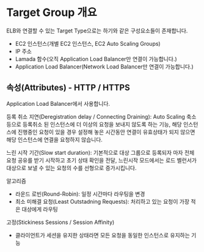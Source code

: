 # Target Group 개요
ELB와 연결할 수 있는 Target Type으로는 하기와 같은 구성요소들이 존재합니다.

- EC2 인스턴스(개별 EC2 인스턴스, EC2 Auto Scaling Groups)
- IP 주소 
- Lamada 함수(오직 Application Load Balancer만 연결이 가능합니다.) 
- Application Load Balancer(Network Load Balancer만 연결이 가능합니다.)


## 속성(Attributes) - HTTP / HTTPS
Application Load Balancer에서 사용합니다.

등록 취소 지연(Deregistration delay / Connecting Draining): Auto Scaling 축소 등으로 등록취소 된 인스턴스에 더 이상의 요청을 보내지 않도록 하는 기능, 해당 인스턴스에 진행중인 요청이 있을 경우 설정해 놓은 시간동안 연결이 유효상태가 되지 않으면 해당 인스턴스에 연결을 요청하지 않습니다.

느린 시작 기간(Slow start duration): 기본적으로 대상 그룹으로 등록되자 마자 전체 요청 공유를 받기 시작하고 초기 상태 확인을 전달, 느린시작 모드에서는 로드 벨런서가 대상으로 보낼 수 있는 요청의 수를 선형으로 증가시킵니다.

알고리즘
- 라운드 로빈(Round-Robin): 일정 시간마다 라우팅을 변경
- 최소 미해결 요청(Least Outstadning Requests): 처리하고 있는 요청이 가장 적은 대상에게 라우팅

고정(Stickiness Sessions / Session Affinity)
- 클라이언트가 세션을 유지한 상태라면 모든 요청을 동일한 인스턴스로 유지하는 기능